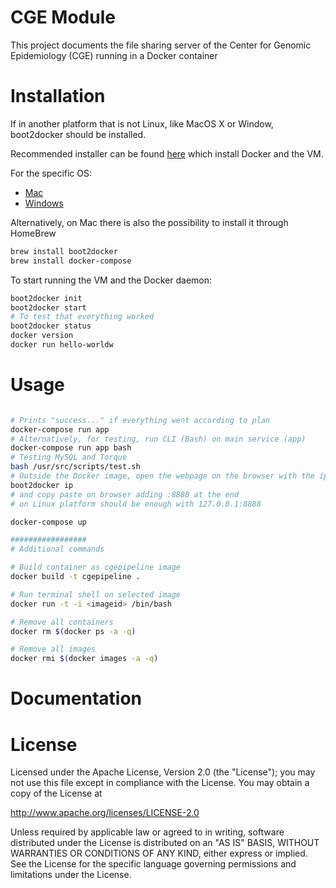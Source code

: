 CGE Module
===================

This project documents the file sharing server of the Center for Genomic Epidemiology (CGE) running in a Docker container

Installation
=============

If in another platform that is not Linux, like MacOS X or Window, boot2docker should be installed.

Recommended installer can be found [here](http://boot2docker.io) which install Docker and the VM.

For the specific OS:
- [Mac](https://github.com/boot2docker/osx-installer/releases)
- [Windows](https://github.com/boot2docker/windows-installer/releases)

Alternatively, on Mac there is also the possibility to install it through HomeBrew

```bash
brew install boot2docker
brew install docker-compose
```

To start running the VM and the Docker daemon:

```bash
boot2docker init
boot2docker start
# To test that everything worked
boot2docker status
docker version
docker run hello-worldw
```


Usage
=============
```bash

# Prints "success..." if everything went according to plan
docker-compose run app
# Alternatively, for testing, run CLI (Bash) on main service (app)
docker-compose run app bash
# Testing MySQL and Torque
bash /usr/src/scripts/test.sh
# Outside the Docker image, open the webpage on the browser with the ip address return by
boot2docker ip
# and copy paste on browser adding :8888 at the end
# on Linux platform should be enough with 127.0.0.1:8888

docker-compose up

#################
# Additional commands

# Build container as cgepipeline image
docker build -t cgepipeline .

# Run terminal shell on selected image
docker run -t -i <imageid> /bin/bash

# Remove all containers
docker rm $(docker ps -a -q)

# Remove all images
docker rmi $(docker images -a -q)
```

Documentation
=============



License
=======

Licensed under the Apache License, Version 2.0 (the "License");
you may not use this file except in compliance with the License.
You may obtain a copy of the License at

   http://www.apache.org/licenses/LICENSE-2.0

Unless required by applicable law or agreed to in writing, software
distributed under the License is distributed on an "AS IS" BASIS,
WITHOUT WARRANTIES OR CONDITIONS OF ANY KIND, either express or implied.
See the License for the specific language governing permissions and
limitations under the License.
